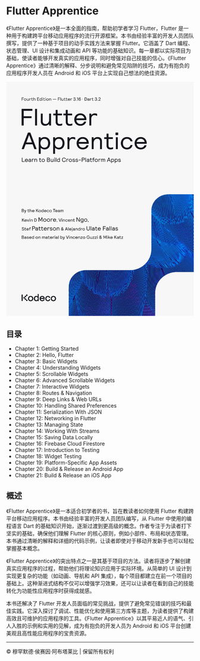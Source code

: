 <!-- ©©©©©©©©©©©©©©©©©©©©©©©© All Rights Are Reserved By Muhammad Husain Abootalebi ©©©©©©©©©©©©©©©©©©©©©©©©©©©©©©©©©© -->

# Flutter Apprentice

《Flutter Apprentice》是一本全面的指南，帮助初学者学习 Flutter，Flutter 是一种用于构建跨平台移动应用程序的流行开源框架。本书由经验丰富的开发人员团队撰写，提供了一种基于项目的动手实践方法来掌握 Flutter。它涵盖了 Dart 编程、状态管理、UI 设计和集成动画和 API 等功能的基础知识。每一章都以实际项目为基础，使读者能够开发真实的应用程序，同时增强对自己技能的信心。《Flutter Apprentice》通过清晰的解释、分步说明和避免常见陷阱的技巧，成为有抱负的应用程序开发人员在 Android 和 iOS 平台上实现自己想法的绝佳资源。

![Flutter Apprentice](../../assets/Books/Book%20Covers/1%20-%20Flutter%20Apprentice.webp)

## 目录

- Chapter 1: Getting Started
- Chapter 2: Hello, Flutter
- Chapter 3: Basic Widgets
- Chapter 4: Understanding Widgets
- Chapter 5: Scrollable Widgets
- Chapter 6: Advanced Scrollable Widgets
- Chapter 7: Interactive Widgets
- Chapter 8: Routes & Navigation
- Chapter 9: Deep Links & Web URLs
- Chapter 10: Handling Shared Preferences
- Chapter 11: Serialization With JSON
- Chapter 12: Networking in Flutter
- Chapter 13: Managing State
- Chapter 14: Working With Streams
- Chapter 15: Saving Data Locally
- Chapter 16: Firebase Cloud Firestore
- Chapter 17: Introduction to Testing
- Chapter 18: Widget Testing
- Chapter 19: Platform-Specific App Assets
- Chapter 20: Build & Release an Android App
- Chapter 21: Build & Release an iOS App

## 概述

《Flutter Apprentice》是一本适合初学者的书，旨在教读者如何使用 Flutter 构建跨平台移动应用程序。本书由经验丰富的开发人员团队编写，从 Flutter 中使用的编程语言 Dart 的基础知识开始，逐渐过渡到更高级的概念。作者专注于为读者打下坚实的基础，确保他们理解 Flutter 的核心原则，例如小部件、布局和状态管理。本书通过清晰的解释和详细的代码示例，让读者即使对于移动开发新手也可以轻松掌握基本概念。

《Flutter Apprentice》的突出特点之一是其基于项目的方法。读者将逐步了解创建真实应用程序的过程，帮助他们将理论知识应用于实际环境。从简单的 UI 设计到实现更复杂的功能（如动画、导航和 API 集成），每个项目都建立在前一个项目的基础上。这种渐进式结构不仅可以增强学习效果，还可以让读者在看到自己的技能转化为功能性应用程序时获得成就感。

本书还解决了 Flutter 开发人员面临的常见挑战，提供了避免常见错误的技巧和最佳实践。它深入探讨了调试、性能优化和使用第三方库等主题，为读者提供了构建高效且可维护的应用程序的工具。《Flutter Apprentice》以其平易近人的语气、引人入胜的示例和实用的见解，成为有抱负的开发人员为 Android 和 iOS 平台创建美观且高性能应用程序的宝贵资源。

---

© 穆罕默德·侯赛因·阿布塔莱比 | 保留所有权利

<!-- ©©©©©©©©©©©©©©©©©©©©©©©© All Rights Are Reserved By Muhammad Husain Abootalebi ©©©©©©©©©©©©©©©©©©©©©©©©©©©©©©©©©© -->
